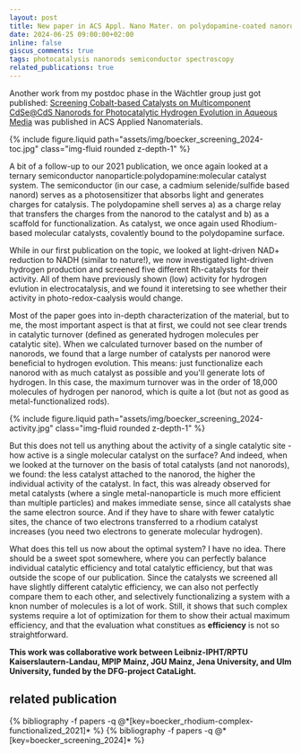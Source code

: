 ```yaml
---
layout: post
title: New paper in ACS Appl. Nano Mater. on polydopamine-coated nanorods
date: 2024-06-25 09:00:00+02:00
inline: false
giscus_comments: true
tags: photocatalysis nanorods semiconductor spectroscopy
related_publications: true
---
```


Another work from my postdoc phase in the Wächtler group just got published: [Screening Cobalt-based Catalysts on Multicomponent CdSe@CdS Nanorods for Photocatalytic Hydrogen Evolution in Aqueous Media](https://pubs.acs.org/doi/10.1021/acsanm.4c01645) was published in ACS Applied Nanomaterials.

{% include figure.liquid path="assets/img/boecker_screening_2024-toc.jpg" class="img-fluid rounded z-depth-1" %}

A bit of a follow-up to our 2021 publication, we once again looked at a ternary semiconductor nanoparticle:polydopamine:molecular catalyst system. The semiconductor (in our case, a cadmium selenide/sulfide based nanord) serves as a photosensitizer that absorbs light and generates charges for catalysis. The polydopamine shell serves a) as a charge relay that transfers the charges from the nanorod to the catalyst and b) as a scaffold for functionalization. As catalyst, we once again used Rhodium-based molecular catalysts, covalently bound to the polydopamine surface.

While in our first publication on the topic, we looked at light-driven NAD+ reduction to NADH (similar to nature!), we now investigated light-driven hydrogen production and screened five different Rh-catalysts for their activity. All of them have previously shown (low) activity for hydrogen evlution in electrocatalysis, and we found it interetsing to see whether their activity in photo-redox-caalysis would change.

Most of the paper goes into in-depth characterization of the material, but to me, the most important aspect is that at first, we could not see clear trends in catalytic turnover (defined as generated hydrogen molecules per catalytic site). When we calculated turnover based on the number of nanorods, we found that a large number of catalysts per nanorod were beneficial to hydrogen evolution. This means: just functionalize each nanorod with as much catalyst as possible and you'll generate lots of hydrogen. In this case, the maximum turnover was in the order of 18,000 molecules of hydrogen per nanorod, which is quite a lot (but not as good as metal-functionalized rods).

{% include figure.liquid path="assets/img/boecker_screening_2024-activity.jpg" class="img-fluid rounded z-depth-1" %}

But this does not tell us anything about the activity of a single catalytic site - how active is a single molecular catalyst on the surface? And indeed, when we looked at the turnover on the basis of total catalysts (and not nanorods), we found: the less catalyst attached to the nanorod, the higher the individual activity of the catalyst. In fact, this was already observed for metal catalysts (where a single metal-nanoparticle is much more efficient than multiple particles) and makes immediate sense, since all catalysts shae the same electron source. And if they have to share with fewer catalytic sites, the chance of two electrons transferred to a rhodium catalyst increases (you need two electrons to generate molecular hydrogen).

What does this tell us now about the optimal system? I have no idea. There should be a sweet spot somewhere, where you can perfectly balance individual catalytic efficiency and total catalytic efficiency, but that was outside the scope of our publication. Since the catalysts we screened all have slightly different catalytic efficiency, we can also not perfectly compare them to each other, and selectively functionalizing a system with a knon number of molecules is a lot of work. Still, it shows that such complex systems require a lot of optimization for them to show their actual maximum efficiency, and that the evaluation what constitues as **efficiency** is not so straightforward.

**This work was collaborative work between Leibniz-IPHT/RPTU Kaiserslautern-Landau, MPIP Mainz, JGU Mainz, Jena University, and Ulm University, funded by the DFG-project CataLight.**

## related publication
<div class="publications">
  {% bibliography -f papers -q @*[key=boecker_rhodium-complex-functionalized_2021]* %}
  {% bibliography -f papers -q @*[key=boecker_screening_2024]* %}
</div>
